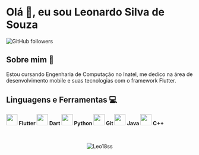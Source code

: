 # Olá :wave:, eu sou Leonardo Silva de Souza

![GitHub followers](https://img.shields.io/github/followers/Leo18ss?label=Follow&style=social)

## Sobre mim :dart:
Estou cursando Engenharia de Computação no Inatel, me dedico na área de desenvolvimento mobile e suas tecnologias com o framework Flutter.
  
## Linguagens e Ferramentas :computer:
<p>
<img height="30" src="https://seeklogo.com/images/F/flutter-logo-5086DD11C5-seeklogo.com.png"/> <strong> Flutter </strong> 
<img height="30" src="https://seeklogo.com/images/D/dart-logo-FDA1939EC4-seeklogo.com.png"/> <strong> Dart </strong> 
<img height="30" src="https://www.flaticon.com/svg/static/icons/svg/1822/1822899.svg"/> <strong> Python </strong>
<img height="30" src="https://seeklogo.com/images/G/git-logo-CD8D6F1C09-seeklogo.com.png"/> <strong> Git </strong>
<img height="30" src="https://www.flaticon.com/svg/static/icons/svg/226/226777.svg"/> <strong> Java </strong> 
<img height="30" src="https://www.flaticon.com/svg/static/icons/svg/919/919841.svg"/> <strong> C++ </strong> 
</p>

<br />
<p align="center"> <img src="https://github-readme-stats.vercel.app/api?username=Leo18ss&show_icons=true&theme=dark" alt="Leo18ss" /> 
</p>
